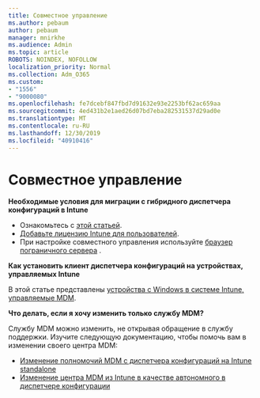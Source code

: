 ```yaml
---
title: Совместное управление
ms.author: pebaum
author: pebaum
manager: mnirkhe
ms.audience: Admin
ms.topic: article
ROBOTS: NOINDEX, NOFOLLOW
localization_priority: Normal
ms.collection: Adm_O365
ms.custom:
- "1556"
- "9000080"
ms.openlocfilehash: fe7dcebf847fbd7d91632e93e2253bf62ac659aa
ms.sourcegitcommit: 4ed431b2e1aed26d07bd7eba282531537d29ad0e
ms.translationtype: MT
ms.contentlocale: ru-RU
ms.lasthandoff: 12/30/2019
ms.locfileid: "40910416"
---
```

# <a name="co-management"></a>Совместное управление

**Необходимые условия для миграции с гибридного диспетчера конфигураций в Intune**

- Ознакомьтесь с [этой статьей](https://docs.microsoft.com/sccm/mdm/deploy-use/migrate-hybridmdm-to-intunesa).
- [Добавьте лицензию Intune для пользователей](https://docs.microsoft.com/intune/licenses-assign).
- При настройке совместного управления используйте [браузер пограничного сервера](https://www.microsoft.com/windows/microsoft-edge) .

**Как установить клиент диспетчера конфигураций на устройствах, управляемых Intune**

В этой статье представлены [устройства с Windows в системе Intune, управляемые MDM](https://docs.microsoft.com/sccm/core/clients/deploy/deploy-clients-to-windows-computers#bkmk_mdm).

**Что делать, если я хочу изменить только службу MDM?**

Службу MDM можно изменить, не открывая обращение в службу поддержки. Изучите следующую документацию, чтобы помочь вам в изменении своего центра MDM:
- [Изменение полномочий MDM с диспетчера конфигураций на Intune standalone](https://docs.microsoft.com/sccm/mdm/deploy-use/migrate-change-mdm-authority)
- [Изменение центра MDM из Intune в качестве автономного в диспетчере конфигурации](https://docs.microsoft.com/intune-classic/deploy-use/prerequisites-for-enrollment#what-to-do-if-you-choose-the-wrong-mdm-authority-setting)
